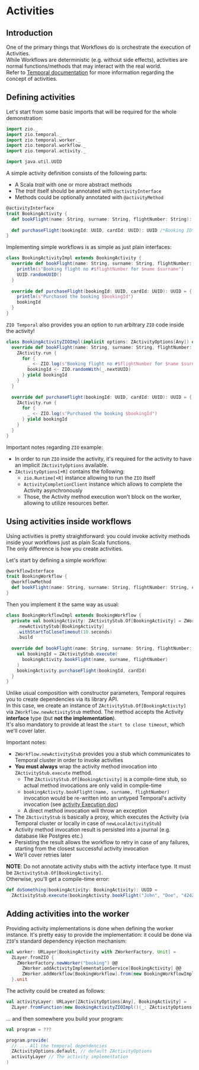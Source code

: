 # Activities

## Introduction

One of the primary things that Workflows do is orchestrate the execution of Activities.  
While Workflows are deterministic (e.g. without side effects), activities are normal functions/methods that may interact
with the real world.  
Refer to [Temporal documentation](https://docs.temporal.io/activities/) for more information regarding the concept of
activities.

## Defining activities

Let's start from some basic imports that will be required for the whole demonstration:

```scala mdoc:silent
import zio._
import zio.temporal._
import zio.temporal.worker._
import zio.temporal.workflow._
import zio.temporal.activity._

import java.util.UUID
```

A simple activity definition consists of the following parts:

- A Scala *trait* with one or more abstract methods
- The *trait* itself should be annotated with `@activityInterface`
- Methods could be optionally annotated with `@activityMethod`

```scala mdoc
@activityInterface
trait BookingActivity {
  def bookFlight(name: String, surname: String, flightNumber: String): UUID /*Booking ID*/ 
  
  def purchaseFlight(bookingId: UUID, cardId: UUID): UUID /*Booking ID*/ 
}
```

Implementing simple workflows is as simple as just plain interfaces:

```scala mdoc
class BookingActivityImpl extends BookingActivity {
  override def bookFlight(name: String, surname: String, flightNumber: String): UUID = {
    println(s"Booking flight no #$flightNumber for $name $surname")
    UUID.randomUUID()
  }
  
  override def purchaseFlight(bookingId: UUID, cardId: UUID): UUID = {
    println(s"Purchased the booking $bookingId")
    bookingId
  }
}
```

`ZIO Temporal` also provides you an option to run arbitrary `ZIO` code inside the activity!

```scala mdoc
class BookingActivityZIOImpl(implicit options: ZActivityOptions[Any]) extends BookingActivity {
  override def bookFlight(name: String, surname: String, flightNumber: String): UUID = {
    ZActivity.run {
      for {
        _ <- ZIO.log(s"Booking flight no #$flightNumber for $name $surname")
        bookingId <- ZIO.randomWith(_.nextUUID)
      } yield bookingId
    }
  }
  
  override def purchaseFlight(bookingId: UUID, cardId: UUID): UUID = {
    ZActivity.run {
      for {
        _ <- ZIO.log(s"Purchased the booking $bookingId")
      } yield bookingId
    }
  }
}
```

Important notes regarding `ZIO` example:
- In order to run `ZIO` inside the activity, it's required for the activity to have an implicit `ZActivityOptions` available.  
- `ZActivityOptions[+R]` contains the following:
  - `zio.Runtime[+R]` instance allowing to run the `ZIO` itself
  - `ActivityCompletionClient` instance which allows to complete the Activity asynchronously
  - Those, the Activity method execution won't block on the worker, allowing to utilize resources better.

## Using activities inside workflows

Using activities is pretty straightforward: you could invoke activity methods inside your workflows just as plain Scala functions.  
The only difference is how you create activities.  

Let's start by defining a simple workflow:

```scala mdoc
@workflowInterface
trait BookingWorkflow {
  @workflowMethod
  def bookFlight(name: String, surname: String, flightNumber: String, cardId: UUID): UUID /*Booking ID*/
}
```

Then you implement it the same way as usual:

```scala mdoc
class BookingWorkflowImpl extends BookingWorkflow {
  private val bookingActivity: ZActivityStub.Of[BookingActivity] = ZWorkflow
    .newActivityStub[BookingActivity]
    .withStartToCloseTimeout(10.seconds)
    .build
    
  override def bookFlight(name: String, surname: String, flightNumber: String, cardId: UUID): UUID = {
    val bookingId = ZActivityStub.execute(
      bookingActivity.bookFlight(name, surname, flightNumber)
    )
    bookingActivity.purchaseFlight(bookingId, cardId)
  }
}
```

Unlike usual composition with constructor parameters, Temporal requires you to create dependencies via its library API.  
In this case, we create an instance of `ZActivityStub.Of[BookingActivity]` via `ZWorkflow.newActivityStub` method. 
The method accepts the Activity **interface** type (but **not the implementation**).  
It's also mandatory to provide at least the `start to close timeout`, which we'll cover later.  

Important notes:
- `ZWorkflow.newActivityStub` provides you a stub which communicates to Temporal cluster in order to invoke activities
- **You must always** wrap the activity method invocation into `ZActivityStub.execute` method.
  - The `ZActivityStub.Of[BookingActivity]` is a compile-time stub, so actual method invocations are only valid in compile-time
  - `bookingActivity.bookFlight(name, surname, flightNumber)` invocation would be re-written into an untyped Temporal's activity invocation
    (see [activity Execution doc](https://docs.temporal.io/application-development/foundations?lang=java#activity-execution))
  - A direct method invocation will throw an exception
- The `ZActivityStub` is basically a proxy, which executes the Activity (via Temporal cluster or locally in case of `newLocalActivityStub`)
- Activity method invocation result is persisted into a journal (e.g. database like Postgres etc.)
- Persisting the result allows the workflow to retry in case of any failures, starting from the closest successful activity invocation
- We'll cover retries later

**NOTE**: Do not annotate activity stubs with the activty interface type. It must be `ZActivityStub.Of[BookingActivity]`.  
Otherwise, you'll get a compile-time error:

```scala mdoc:fail
def doSomething(bookingActivity: BookingActivity): UUID =
  ZActivityStub.execute(bookingActivity.bookFlight("John", "Doe", "4242"))
```

## Adding activities into the worker

Providing activity implementations is done when defining the worker instance.
It's pretty easy to provide the implementation: it could be done via `ZIO`'s standard dependency injection mechanism:

```scala mdoc:silent
val worker: URLayer[BookingActivity with ZWorkerFactory, Unit] =
  ZLayer.fromZIO {
    ZWorkerFactory.newWorker("booking") @@
      ZWorker.addActivityImplementationService[BookingActivity] @@
      ZWorker.addWorkflow[BookingWorkflow].from(new BookingWorkflowImpl)
  }.unit
```

The activity could be created as follows:

```scala mdoc:silent
val activityLayer: URLayer[ZActivityOptions[Any], BookingActivity] =
  ZLayer.fromFunction(new BookingActivityZIOImpl()(_: ZActivityOptions[Any]))
```

... and then somewhere you build your program:

```scala
val program = ???

program.provide(
  // ... All the temporal dependencies
  ZActivityOptions.default, // default ZActivityOptions
  activityLayer // The activity implementation
)
```